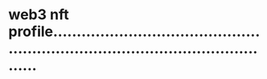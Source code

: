 # web3 nft profile.......................................................................................................
